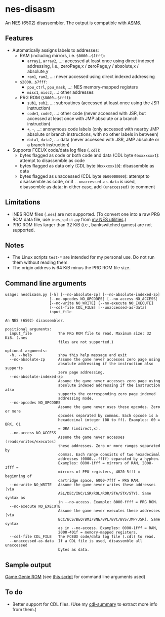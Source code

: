 # nes-disasm
An NES (6502) disassembler. The output is compatible with [ASM6](https://github.com/qalle2/asm6).

## Features
* Automatically assigns labels to addresses:
  * RAM (including mirrors, i.e. `$0000`&hellip;`$1fff`):
    * `array1`, `array2`, &hellip;: accessed at least once using direct indexed addressing, i.e., zeroPage,x / zeroPage,y / absolute,x / absolute,y
    * `ram1`, `ram2`, &hellip;: never accessed using direct indexed addressing
  * `$2000`&hellip;`$7fff`:
    * `ppu_ctrl`, `ppu_mask`, &hellip;: NES memory-mapped registers
    * `misc1`, `misc2`, &hellip;: other addresses
  * PRG ROM (`$8000`&hellip;`$ffff`):
    * `sub1`, `sub2`, &hellip;: subroutines (accessed at least once using the JSR instruction)
    * `code1`, `code2`, &hellip;: other code (never accessed with JSR, but accessed at least once with JMP absolute or a branch instruction)
    * `+`, `-`, &hellip;: anonymous code labels (only accessed with nearby JMP absolute or branch instructions, with no other labels in between)
    * `data1`, `data2`, &hellip;: data (never accessed with JSR, JMP absolute or a branch instruction)
* Supports FCEUX code/data log files (`.cdl`):
  * bytes flagged as code or both code and data (CDL byte `0bxxxxxxx1`): attempt to disassemble as code
  * bytes flagged as data only (CDL byte `0bxxxxxx10`): disassemble as data
  * bytes flagged as unaccessed (CDL byte `0b00000000`): attempt to disassemble as code, or if `--unaccessed-as-data` is used, disassemble as data; in either case, add `(unaccessed)` to comment

## Limitations
* iNES ROM files (`.nes`) are not supported. (To convert one into a raw PRG ROM data file, use `ines_split.py` from [my NES utilities](https://github.com/qalle2/nes-util).)
* PRG ROM files larger than 32 KiB (i.e., bankswitched games) are not supported.

## Notes
* The Linux scripts `test-*` are intended for my personal use. Do not run them without reading them.
* The origin address is 64 KiB minus the PRG ROM file size.

## Command line arguments
```
usage: nesdisasm.py [-h] [--no-absolute-zp] [--no-absolute-indexed-zp]
                    [--no-opcodes NO_OPCODES] [--no-access NO_ACCESS]
                    [--no-write NO_WRITE] [--no-execute NO_EXECUTE]
                    [--cdl-file CDL_FILE] [--unaccessed-as-data]
                    input_file

An NES (6502) disassembler.

positional arguments:
  input_file            The PRG ROM file to read. Maximum size: 32 KiB. (.nes
                        files are not supported.)

optional arguments:
  -h, --help            show this help message and exit
  --no-absolute-zp      Assume the game never accesses zero page using
                        absolute addressing if the instruction also supports
                        zero page addressing.
  --no-absolute-indexed-zp
                        Assume the game never accesses zero page using
                        absolute indexed addressing if the instruction also
                        supports the corresponding zero page indexed
                        addressing mode.
  --no-opcodes NO_OPCODES
                        Assume the game never uses these opcodes. Zero or more
                        opcodes separated by commas. Each opcode is a
                        hexadecimal integer (00 to ff). Examples: 00 = BRK, 01
                        = ORA (indirect,x).
  --no-access NO_ACCESS
                        Assume the game never accesses (reads/writes/executes)
                        these addresses. Zero or more ranges separated by
                        commas. Each range consists of two hexadecimal
                        addresses (0000...ffff) separated by a hyphen.
                        Examples: 0800-1fff = mirrors of RAM, 2008-3fff =
                        mirrors of PPU registers, 4020-5fff = beginning of
                        cartridge space, 6000-7fff = PRG RAM.
  --no-write NO_WRITE   Assume the game never writes these addresses (via
                        ASL/DEC/INC/LSR/ROL/ROR/STA/STX/STY). Same syntax as
                        in --no-access. Example: 8000-ffff = PRG ROM.
  --no-execute NO_EXECUTE
                        Assume the game never executes these addresses (via
                        BCC/BCS/BEQ/BMI/BNE/BPL/BVC/BVS/JMP/JSR). Same syntax
                        as in --no-access. Examples: 0000-1fff = RAM,
                        2000-401f = memory-mapped registers.
  --cdl-file CDL_FILE   The FCEUX code/data log file (.cdl) to read.
  --unaccessed-as-data  If a CDL file is used, disassemble all unaccessed
                        bytes as data.
```

## Sample output
[Game Genie ROM](sample-output.asm) (see [this script](test-other) for command line arguments used)

## To do
* Better support for CDL files. (Use my [cdl-summary](https://github.com/qalle2/cdl-summary) to extract more info from them.)

